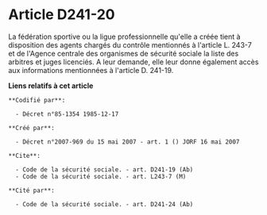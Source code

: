 # Article D241-20

La fédération sportive ou la ligue professionnelle qu'elle a créée tient à disposition des agents chargés du contrôle
mentionnés à l'article L. 243-7 et de l'Agence centrale des organismes de sécurité sociale la liste des arbitres et juges
licenciés. A leur demande, elle leur donne également accès aux informations mentionnées à l'article D. 241-19.

**Liens relatifs à cet article**

	**Codifié par**:

	  - Décret n°85-1354 1985-12-17

	**Créé par**:

	  - Décret n°2007-969 du 15 mai 2007 - art. 1 () JORF 16 mai 2007

	**Cite**:

	  - Code de la sécurité sociale. - art. D241-19 (Ab)
	  - Code de la sécurité sociale. - art. L243-7 (M)

	**Cité par**:

	  - Code de la sécurité sociale. - art. D241-24 (Ab)

